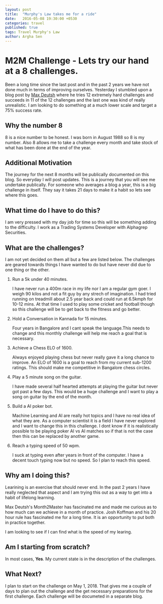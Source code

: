 ```yaml
---
layout: post
title:  "Murphy's Law takes me for a ride"
date:   2016-05-08 19:30:00 +0530
categories: travel 
published: true
tags: Travel Murphy's Law
author: Argha Sen
---
```

# M2M Challenge - Lets try our hand at a 8 challenges.
Been a long time since the last post and in the past 2 years we have not done much in terms of improving ourselves. Yesterday I stumbled upon a blog post by [Max Deutsh](https://medium.com/@maxdeutsch/m2m-day-1-completing-12-ridiculously-hard-challenges-in-12-months-9843700c741f) where he tries 12 extremely hard challenges and succeeds in 11 of the 12 challenges and the last one was kind of really unrealistic. I am looking to do something at a much lower scale and target a 75% success rate. 

## Why the number 8
8 is a nice number to be honest. I was born in August 1988 so 8 is my number. Also 8 allows me to take a challenge every month and take stock of what has been done at the end of the year. 

## Additional Motivation
The journey for the next 8 months will be publically documented on this blog. So everyday I will post updates. This is a journey that you will see me undertake publically. For someone who averages a blog a year, this is a big challenge in itself. They say it takes 21 days to make it a habit so lets see where this goes.

## What time do I have to do this?
I am very pressed with my day job for time so this will be something adding to the difficulty. I work as a Trading Systems Developer with Alphagrep Securities. 

## What are the challenges?

I am not yet decided on them all but a few are listed below. The challenges are geared towards things I have wanted to do but have never did due to one thing or the other.

1. Run a 5k under 40 minutes.

   I have never run a 400m race in my life nor I am a regular gym goer. I weigh 90 kilos and not a fit guy by any strech of imagination. I had tried running on treadmill about 2.5 year back and could run at 6.5kmph for 10-12 mins. At that time I used to play some cricket and football though so this challenge will be to get back to the fitness and go better. 

2. Hold a Conversation in Kannada for 15 minutes.

    Four years in Bangalore and I cant speak the language.This needs to change and this monthly challenge will help me reach a goal that is necessary.

3. Achieve a Chess ELO of 1600.

    Always enjoyed playing chess but never really gave it a long chance to improve. An ELO of 1600 is a goal to reach from my current sub-1200 ratings. This should make me competitive in Bangalore chess circles. 

4. Play a 5 minute song on the guitar.

    I have made several half hearted attempts at playing the guitar but never got past a few days. This would be a huge challenge and I want to play a song on guitar by the end of the month.

5. Build a AI poker bot.

    Machine Learning and AI are really hot topics and I have no real idea of what they are. As a computer scientist it is a field I have never explored and I want to change this in this challenge. I dont know if it is realistically possible to be playing poker AI vs AI matches so if that is not the case then this can be replaced by another game.

6. Reach a typing speed of 50 wpm.

    I suck at typing even after years in front of the computer. I have a decent touch typing now but no speed. So I plan to reach this speed.


## Why am I doing this?
Learining is an exercise that should never end. In the past 2 years I have really neglected that aspect and I am trying this out as a way to get into a habit of lifelong learning.

Max Deutsh's Month2Master has fascinated me and made me curious as to how much can we achieve in a month of practice. Josh Koffman and his 20 hour rule has fascinated me for a long time. It is an opportunity to put both in practice together.

I am looking to see if I can find what is the speed of my learing.

## Am I starting from scratch?
In most cases, **Yes**. My current state is in the description of the challenges.

## What Next?
I plan to start on the challenge on May 1, 2018. That gives me a couple of days to plan out the challenge and the get necessary preparations for the first challenge. Each challenge will be documeted in a separate blog.

